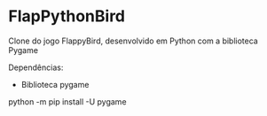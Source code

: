 # FlapPythonBird
Clone do jogo FlappyBird, desenvolvido em Python com a biblioteca Pygame

Dependências:
- Biblioteca pygame

python -m pip install -U pygame
